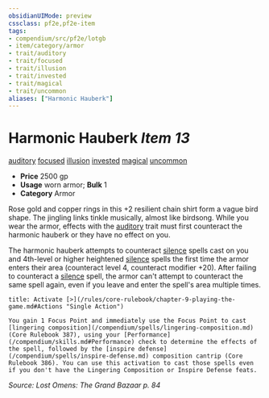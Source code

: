 ```yaml
---
obsidianUIMode: preview
cssclass: pf2e,pf2e-item
tags:
- compendium/src/pf2e/lotgb
- item/category/armor
- trait/auditory
- trait/focused
- trait/illusion
- trait/invested
- trait/magical
- trait/uncommon
aliases: ["Harmonic Hauberk"]
---
```

# Harmonic Hauberk *Item 13*  
[auditory](/rules/traits/auditory.md)  [focused](/rules/traits/focused.md)  [illusion](/rules/traits/illusion.md)  [invested](/rules/traits/invested.md)  [magical](/rules/traits/magical.md)  [uncommon](/rules/traits/uncommon.md)  

- **Price** 2500 gp
- **Usage** worn armor; **Bulk** 1
- **Category** Armor

Rose gold and copper rings in this +2 resilient chain shirt form a vague bird shape. The jingling links tinkle musically, almost like birdsong. While you wear the armor, effects with the [auditory](/rules/traits/auditory.md) trait must first counteract the harmonic hauberk or they have no effect on you.

The harmonic hauberk attempts to counteract [silence](/compendium/spells/silence.md) spells cast on you and 4th-level or higher heightened [silence](/compendium/spells/silence.md) spells the first time the armor enters their area (counteract level 4, counteract modifier +20). After failing to counteract a [silence](/compendium/spells/silence.md) spell, the armor can't attempt to counteract the same spell again, even if you leave and enter the spell's area multiple times.

```ad-embed-ability
title: Activate [>](/rules/core-rulebook/chapter-9-playing-the-game.md#Actions "Single Action")

You gain 1 Focus Point and immediately use the Focus Point to cast [lingering composition](/compendium/spells/lingering-composition.md) (Core Rulebook 387), using your [Performance](/compendium/skills.md#Performance) check to determine the effects of the spell, followed by the [inspire defense](/compendium/spells/inspire-defense.md) composition cantrip (Core Rulebook 386). You can use this activation to cast those spells even if you don't have the Lingering Composition or Inspire Defense feats.
```

*Source: Lost Omens: The Grand Bazaar p. 84*